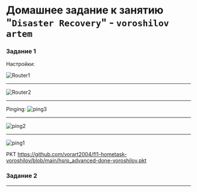 # Домашнее задание к занятию "`Disaster Recovery`" - `voroshilov artem`



### Задание 1

Настройки:

![Router1](https://github.com/user-attachments/assets/05173563-4709-4cc1-9295-e0b9fdc228a1)

---

![Router2](https://github.com/user-attachments/assets/50cf9cde-78a7-4047-8b51-6f6cc357c037)

---
Pinging:
![ping3](https://github.com/user-attachments/assets/2cbb7af3-ee1c-4e6f-b5a5-047bea0439f2)

---

![ping2](https://github.com/user-attachments/assets/ca07c860-6a63-4b09-b69e-55753b22ba2b)

---

![ping1](https://github.com/user-attachments/assets/097c6586-3c11-45fc-8c6c-613c4c6cda41)


PKT
https://github.com/vorart2004/fl1-hometask-voroshilov/blob/main/hsrp_advanced-done-voroshilov.pkt



### Задание 2




---
